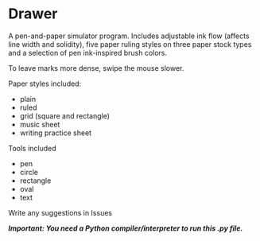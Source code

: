 # Drawer
A pen-and-paper simulator program. Includes adjustable ink flow (affects line width and solidity), five paper ruling styles on three paper stock types and a selection
of pen ink-inspired brush colors.

To leave marks more dense, swipe the mouse slower.

Paper styles included:
- plain
- ruled
- grid (square and rectangle)
- music sheet
- writing practice sheet

Tools included
- pen
- circle
- rectangle
- oval
- text

Write any suggestions in Issues

**_Important: You need a Python compiler/interpreter to run this .py file._**
